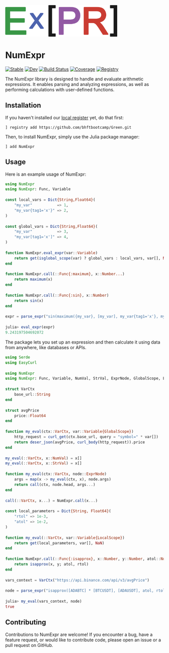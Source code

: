 <img src=docs/src/assets/readme_logo.png height=100 width=auto>

# NumExpr

[![Stable](https://img.shields.io/badge/docs-stable-blue.svg)](https://bhftbootcamp.github.io/NumExpr.jl/stable/)
[![Dev](https://img.shields.io/badge/docs-dev-blue.svg)](https://bhftbootcamp.github.io/NumExpr.jl/dev/)
[![Build Status](https://github.com/bhftbootcamp/NumExpr.jl/actions/workflows/Coverage.yml/badge.svg?branch=master)](https://github.com/bhftbootcamp/NumExpr.jl/actions/workflows/Coverage.yml?query=branch%3Amaster)
[![Coverage](https://codecov.io/gh/bhftbootcamp/NumExpr.jl/branch/master/graph/badge.svg)](https://codecov.io/gh/bhftbootcamp/NumExpr.jl)
[![Registry](https://img.shields.io/badge/registry-Green-green)](https://github.com/bhftbootcamp/Green)

The NumExpr library is designed to handle and evaluate arithmetic expressions. It enables parsing and analyzing expressions, as well as performing calculations with user-defined functions.

## Installation
If you haven't installed our [local register](https://github.com/bhftbootcamp/Green) yet, do that first:
```
] registry add https://github.com/bhftbootcamp/Green.git
```

Then, to install NumExpr, simply use the Julia package manager:
```
] add NumExpr
```

## Usage

Here is an example usage of NumExpr:

```julia
using NumExpr
using NumExpr: Func, Variable

const local_vars = Dict{String,Float64}(
    "my_var"           => 1,
    "my_var{tag1='x'}" => 2,
)

const global_vars = Dict{String,Float64}(
    "my_var"           => 3,
    "my_var[tag1='x']" => 4,
)

function NumExpr.eval_expr(var::Variable)
    return get(isglobal_scope(var) ? global_vars : local_vars, var[], NaN)
end

function NumExpr.call(::Func{:maximum}, x::Number...)
    return maximum(x)
end

function NumExpr.call(::Func{:sin}, x::Number)
    return sin(x)
end

expr = parse_expr("sin(maximum({my_var}, [my_var], my_var{tag1='x'}, my_var[tag1='x'])) + 10");

julia> eval_expr(expr)
9.243197504692072
```

The package lets you set up an expression and then calculate it using data from anywhere, like databases or APIs.

```julia
using Serde
using EasyCurl

using NumExpr
using NumExpr: Func, Variable, NumVal, StrVal, ExprNode, GlobalScope, LocalScope

struct VarCtx
    base_url::String
end

struct avgPrice
    price::Float64
end

function my_eval(ctx::VarCtx, var::Variable{GlobalScope})
    http_request = curl_get(ctx.base_url, query = "symbol=" * var[])
    return deser_json(avgPrice, curl_body(http_request)).price
end

my_eval(::VarCtx, x::NumVal) = x[]
my_eval(::VarCtx, x::StrVal) = x[]

function my_eval(ctx::VarCtx, node::ExprNode)
    args = map(x -> my_eval(ctx, x), node.args)
    return call(ctx, node.head, args...)
end

call(::VarCtx, x...) = NumExpr.call(x...)

const local_parameters = Dict{String, Float64}(
    "rtol" => 1e-3,
    "atol" => 1e-2,
)

function my_eval(::VarCtx, var::Variable{LocalScope})
    return get(local_parameters, var[], NaN)
end

function NumExpr.call(::Func{:isapprox}, x::Number, y::Number, atol::Number, rtol::Number)
    return isapprox(x, y; atol, rtol)
end

vars_context = VarCtx("https://api.binance.com/api/v3/avgPrice")

node = parse_expr("isapprox([ADABTC] * [BTCUSDT], [ADAUSDT], atol, rtol)")

julia> my_eval(vars_context, node)
true
```

## Contributing
Contributions to NumExpr are welcome! If you encounter a bug, have a feature request, or would like to contribute code, please open an issue or a pull request on GitHub.
